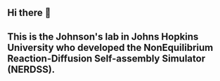 ## Hi there 👋
## This is the Johnson's lab in Johns Hopkins University who developed the NonEquilibrium Reaction-Diffusion Self-assembly Simulator (NERDSS).

<!--
JohnsonBiophysicsLab/.github is a special repository.

Create a /profile/README.md and it will appear on the organization's profile.

**Here are some ideas to get you started:**

🙋‍♀️ A short introduction - what is your organization all about?
🌈 Contribution guidelines - how can the community get involved?
👩‍💻 Useful resources - where can the community find your docs? Is there anything else the community should know?
🍿 Fun facts - what does your team eat for breakfast?
🧙 Remember, you can do mighty things with the power of [Markdown](https://docs.github.com/github/writing-on-github/getting-started-with-writing-and-formatting-on-github/basic-writing-and-formatting-syntax)
-->
